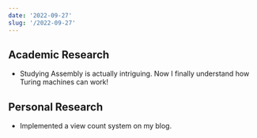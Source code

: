 ```yaml
---
date: '2022-09-27'
slug: '/2022-09-27'
---
```


## Academic Research

- Studying Assembly is actually intriguing. Now I finally understand how Turing machines can work!

## Personal Research

- Implemented a view count system on my blog.
